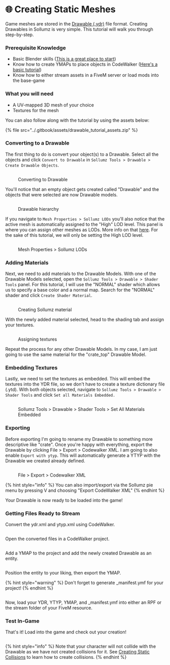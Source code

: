 # 🌐 Creating Static Meshes

Game meshes are stored in the [Drawable (.ydr)](../documentation/drawables-.ydr/) file format. Creating Drawables in Sollumz is very simple. This tutorial will walk you through step-by-step.

### Prerequisite Knowledge

* Basic Blender skills ([This is a great place to start](https://www.youtube.com/playlist?list=PLjEaoINr3zgFX8ZsChQVQsuDSjEqdWMAD))
* Know how to create YMAPs to place objects in CodeWalker ([Here's a basic tutorial](https://www.youtube.com/watch?v=W0YPabgu8oo))
* Know how to either stream assets in a FiveM server or load mods into the base-game

### What you will need

* A UV-mapped 3D mesh of your choice
* Textures for the mesh

You can also follow along with the tutorial by using the assets below:&#x20;

{% file src="../.gitbook/assets/drawable_tutorial_assets.zip" %}

### Converting to a Drawable

The first thing to do is convert your object(s) to a Drawable. Select all the objects and click `Convert to Drawable` in `Sollumz Tools > Drawable > Create Drawable Objects`.

<figure><img src="../.gitbook/assets/convert-to-drawable.gif" alt=""><figcaption><p>Converting to Drawable</p></figcaption></figure>

You'll notice that an empty object gets created called "Drawable" and the objects that were selected are now Drawable models.

<div align="left">

<figure><img src="../.gitbook/assets/image (1).png" alt=""><figcaption><p>Drawable hierarchy</p></figcaption></figure>

</div>

If you navigate to `Mesh Properties > Sollumz LODs` you'll also notice that the active mesh is automatically assigned to the "High" LOD level. This panel is where you can assign other meshes as LODs. More info on that [here](../documentation/drawables-.ydr/level-of-detail-lods-editing.md). For the sake of this tutorial, we will only be setting the High LOD level.

<div align="left">

<figure><img src="../.gitbook/assets/image (1) (1).png" alt=""><figcaption><p>Mesh Properties > Sollumz LODs</p></figcaption></figure>

</div>

### Adding Materials

Next, we need to add materials to the Drawable Models. With one of the Drawable Models selected, open the `Sollumz Tools > Drawable > Shader Tools` panel. For this tutorial, I will use the "NORMAL" shader which allows us to specify a base color and a normal map. Search for the "NORMAL" shader and click `Create Shader Material`.&#x20;

<div align="left">

<figure><img src="../.gitbook/assets/create_material.gif" alt=""><figcaption><p>Creating Sollumz material</p></figcaption></figure>

</div>

With the newly added material selected, head to the shading tab and assign your textures.

<div align="left">

<figure><img src="../.gitbook/assets/assign_textures.gif" alt=""><figcaption><p>Assigning textures</p></figcaption></figure>

</div>

Repeat the process for any other Drawable Models. In my case, I am just going to use the same material for the "crate\_top" Drawable Model.

### Embedding Textures

Lastly, we need to set the textures as embedded. This will embed the textures into the YDR file, so we don't have to create a texture dictionary file (.ytd). With both objects selected, navigate to `Sollumz Tools > Drawable > Shader Tools` and click `Set all Materials Embedded.`

<div align="left">

<figure><img src="../.gitbook/assets/image (3).png" alt=""><figcaption><p>Sollumz Tools > Drawable > Shader Tools > Set All Materials Embedded</p></figcaption></figure>

</div>

### Exporting

Before exporting I'm going to rename my Drawable to something more descriptive like "crate". Once you're happy with everything, export the Drawable by clicking File > Export > Codewalker XML. I am going to also enable `Export with ytyp`. This will automatically generate a YTYP with the Drawable we created already defined.

<div align="left">

<figure><img src="../.gitbook/assets/export.gif" alt=""><figcaption><p>File > Export > Codewalker XML</p></figcaption></figure>

</div>

{% hint style="info" %}
You can also import/export via the Sollumz pie menu by pressing V and choosing "Export CodeWalker XML"
{% endhint %}

Your Drawable is now ready to be loaded into the game!

### Getting Files Ready to Stream

Convert the ydr.xml and ytyp.xml using CodeWalker.

<div align="left">

<figure><img src="../.gitbook/assets/convert_xml.gif" alt=""><figcaption></figcaption></figure>

</div>

Open the converted files in a CodeWalker project.

<div align="left">

<figure><img src="../.gitbook/assets/open_files.gif" alt=""><figcaption></figcaption></figure>

</div>

Add a YMAP to the project and add the newly created Drawable as an entity.

<div align="left">

<figure><img src="../.gitbook/assets/add_ymap.gif" alt=""><figcaption></figcaption></figure>

</div>

Position the entity to your liking, then export the YMAP.

{% hint style="warning" %}
Don't forget to generate \_manifest.ymf for your project!
{% endhint %}

<div align="left">

<figure><img src="../.gitbook/assets/image (4).png" alt=""><figcaption></figcaption></figure>

</div>

Now, load your YDR, YTYP, YMAP, and \_manifest.ymf into either an RPF or the stream folder of your FiveM resource.

### Test In-Game

That's it! Load into the game and check out your creation!&#x20;

<div align="left">

<figure><img src="../.gitbook/assets/testing.gif" alt=""><figcaption></figcaption></figure>

</div>

{% hint style="info" %}
Note that your character will not collide with the Drawable as we have not created collisions for it. See [Creating Static Collisions](creating-static-collisions.md) to learn how to create collisions.
{% endhint %}
